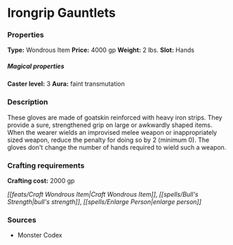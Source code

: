 ﻿---
Title: "Irongrip Gauntlets"
Type: "Wondrous Item"
Price: "4000 gp"
Weight: "2 lbs."
Slot: "Hands"
Caster level: "3"
Aura: "faint transmutation"
Description: |
  "These gloves are made of goatskin reinforced with heavy iron strips. They provide a sure, strengthened grip on large or awkwardly shaped items. When the wearer wields an improvised melee weapon or inappropriately sized weapon, reduce the penalty for doing so by 2 (minimum 0). The gloves don't change the number of hands required to wield such a weapon."
Crafting cost: "2000 gp"
Sources: "['Monster Codex']"
---

# Irongrip Gauntlets

### Properties

**Type:** Wondrous Item **Price:** 4000 gp **Weight:** 2 lbs. **Slot:** Hands

##### Magical properties

**Caster level:** 3 **Aura:** faint transmutation

### Description

These gloves are made of goatskin reinforced with heavy iron strips. They provide a sure, strengthened grip on large or awkwardly shaped items. When the wearer wields an improvised melee weapon or inappropriately sized weapon, reduce the penalty for doing so by 2 (minimum 0). The gloves don't change the number of hands required to wield such a weapon.

### Crafting requirements

**Crafting cost:** 2000 gp

_[[feats/Craft Wondrous Item|Craft Wondrous Item]]_, _[[spells/Bull's Strength|bull's strength]]_, _[[spells/Enlarge Person|enlarge person]]_

### Sources

* Monster Codex